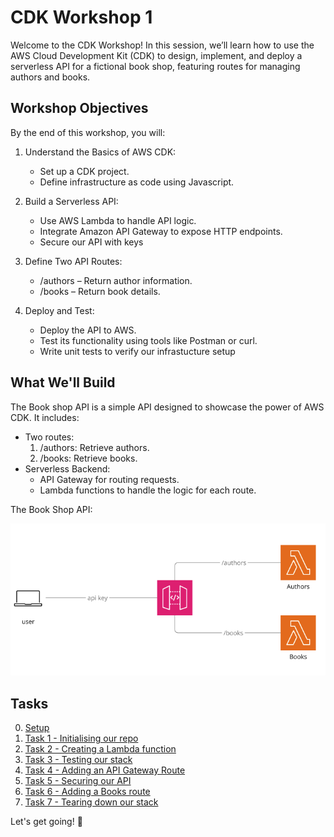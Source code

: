 # CDK Workshop 1
Welcome to the CDK Workshop! In this session, we’ll learn how to use the AWS Cloud Development Kit (CDK) to design, implement, and deploy a serverless API for a fictional book shop, featuring routes for managing authors and books.


## Workshop Objectives
By the end of this workshop, you will:

1) Understand the Basics of AWS CDK:

    * Set up a CDK project.
    * Define infrastructure as code using Javascript.

2) Build a Serverless API:

    * Use AWS Lambda to handle API logic.
    * Integrate Amazon API Gateway to expose HTTP endpoints.
    * Secure our API with keys

3) Define Two API Routes:

    * /authors – Return author information.
    * /books – Return book details.

4) Deploy and Test:

    * Deploy the API to AWS.
    * Test its functionality using tools like Postman or curl.
    * Write unit tests to verify our infrastucture setup

## What We'll Build
The Book shop API is a simple API designed to showcase the power of AWS CDK. It includes:

* Two routes:
  1. /authors: Retrieve authors.
  2. /books: Retrieve books.
* Serverless Backend:
  * API Gateway for routing requests.
  * Lambda functions to handle the logic for each route.

The Book Shop API:


![Book shop API diagram](./images/bookshop-api.png)

## Tasks
0. [Setup](./tasks/000-setup.md)
1. [Task 1 - Initialising our repo](./tasks/001-task-1.md)
2. [Task 2 - Creating a Lambda function](./tasks/002-task-2.md)
3. [Task 3 - Testing our stack](./tasks/003-task-3.md)
4. [Task 4 - Adding an API Gateway Route](./tasks/004-task-4.md)
5. [Task 5 - Securing our API](./tasks/005-task-5.md)
6. [Task 6 - Adding a Books route](./tasks/006-task-6.md)
7. [Task 7 - Tearing down our stack](./tasks/007-task-7.md)

Let's get going! 🚀
